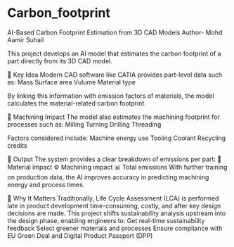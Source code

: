 # Carbon_footprint
AI-Based Carbon Footprint Estimation from 3D CAD Models 
Author- Mohd Aamir Suhail

This project develops an AI model that estimates the carbon footprint of a part directly from its 3D CAD model.

🔹 Key Idea
Modern CAD software like CATIA provides part-level data such as:
Mass
Surface area
Vulume
Material type

By linking this information with emission factors of materials, the model calculates the material-related carbon footprint.

🔹 Machining Impact
The model also estimates the machining footprint for processes such as:
Milling
Turning
Drilling
Threading

Factors considered include:
Machine energy use
Tooling
Coolant
Recycling credits

🔹 Output
The system provides a clear breakdown of emissions per part:
🌱 Material impact
⚙️ Machining impact
📊 Total emissions
With further training on production data, the AI improves accuracy in predicting machining energy and process times.

🔹 Why It Matters
Traditionally, Life Cycle Assessment (LCA) is performed late in product development time-consuming, costly, and after key design decisions are made.
This project shifts sustainability analysis upstream into the design phase, enabling engineers to:
Get real-time sustainability feedback
Select greener materials and processes
Ensure compliance with EU Green Deal and Digital Product Passport (DPP)
